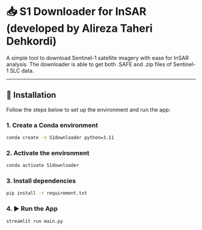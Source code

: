 # 📥 S1 Downloader for InSAR (developed by Alireza Taheri Dehkordi)

A simple tool to download Sentinel-1 satellite imagery with ease for InSAR analysis. The downloader is able to get both .SAFE and .zip files of Sentinel-1 SLC data.

---

## 🚀 Installation

Follow the steps below to set up the environment and run the app:

### 1. Create a Conda environment

```bash
conda create -n S1downloader python=3.11
```
### 2. Activate the environment
```bash
conda activate S1downloader
```
### 3. Install dependencies
```bash
pip install -r requirement.txt
```
### 4. ▶️ Run the App
```bash
streamlit run main.py
```


